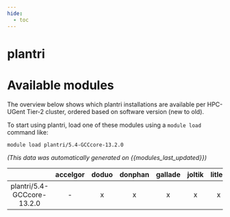 ```yaml
---
hide:
  - toc
---
```


plantri
=======

# Available modules


The overview below shows which plantri installations are available per HPC-UGent Tier-2 cluster, ordered based on software version (new to old).

To start using plantri, load one of these modules using a `module load` command like:

```shell
module load plantri/5.4-GCCcore-13.2.0
```

*(This data was automatically generated on {{modules_last_updated}})*  

| |accelgor|doduo|donphan|gallade|joltik|litleo|shinx|
| :---: | :---: | :---: | :---: | :---: | :---: | :---: | :---: |
|plantri/5.4-GCCcore-13.2.0|-|x|x|x|x|x|x|
